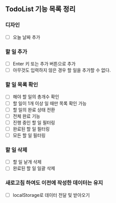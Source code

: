 ## TodoList 기능 목록 정리

### 디자인

- [ ] 오늘 날짜 추가

### 할 일 추가

- [ ] Enter 키 또는 추가 버튼으로 추가
- [ ] 아무것도 입력하지 않은 경우 할 일을 추가할 수 없다.

### 할 일 목록 확인

- [ ] 해야 할 일의 총개수 확인
- [ ] 할 일이 1개 이상 일 때만 목록 확인 가능
- [ ] 할 일의 완료 상태 전환
- [ ] 전체 완료 기능
- [ ] 진행 중인 할 일 필터링
- [ ] 완료된 할 일 필터링
- [ ] 모든 할 일 필터링

### 할 일 삭제

- [ ] 할 일 낱개 삭제
- [ ] 완료된 할 일 일괄 삭제

### 새로고침 하여도 이전에 작성한 데이터는 유지

- [ ] localStorage로 데이터 전달 및 받아오기
